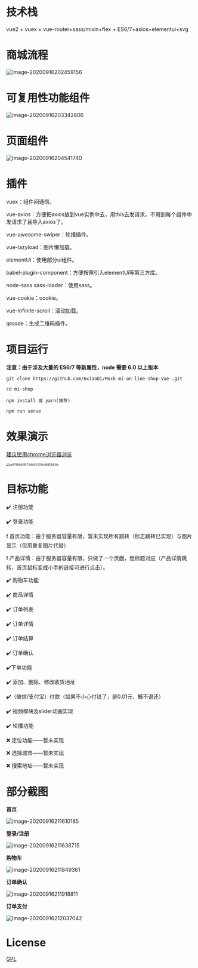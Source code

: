 # 技术栈

vue2 + vuex + vue-router+sass/mixin+flex \+ ES6/7+axios+elementui+svg



# 商城流程

![image-20200916202459156](https://cdn.jsdelivr.net/gh/6xiaoDi/blogpic/images/20200903_01/20200916202459.png)



# 可复用性功能组件

![image-20200916203342806](https://cdn.jsdelivr.net/gh/6xiaoDi/blogpic/images/20200903_01/20200916203343.png)



# 页面组件

![image-20200916204541740](https://cdn.jsdelivr.net/gh/6xiaoDi/blogpic/images/20200903_01/20200916204541.png)



# 插件

vuex：组件间通信。

vue-axios：方便把axios放到vue实例中去，用this去发请求，不用到每个组件中发请求了且导入axios了。

vue-awesome-swiper：轮播插件。

vue-lazyload：图片懒加载。

elementUi：使用部分ui组件。

 babel-plugin-component：方便按需引入elementUi等第三方库。

node-sass sass-loader：使用sass。

vue-cookie：cookie。

vue-infinite-scroll：滚动加载。

qrcode：生成二维码插件。



# 项目运行

**注意：由于涉及大量的 ES6/7 等新属性，node 需要 6.0 以上版本**

```
git clone https://github.com/6xiaoDi/Mock-mi-on-line-shop-Vue-.git

cd mi-shop

npm install 或 yarn(推荐)

npm run serve
```



# 效果演示

[建议使用chrome浏览器浏览](http://www.linyousishu.cn)

<img src="https://cdn.jsdelivr.net/gh/6xiaoDi/blogpic/images/20200903_01/20200916205709.png" alt="bd97466d58571b8b82309b1d880663fb" style="zoom:50%;" />



# 目标功能

:heavy_check_mark: 注册功能

:heavy_check_mark: 登录功能

:heavy_exclamation_mark: 首页功能：由于服务器容量有限，暂未实现所有跳转（标志跳转已实现）与图片显示（仅用重复图片代替）

:heavy_exclamation_mark: 产品详情：由于服务器容量有限，只做了一个页面，但标题对应（产品详情跳转，首页鼠标变成小手的链接可进行点击）。

:heavy_check_mark: 购物车功能

:heavy_check_mark: 商品详情

:heavy_check_mark: 订单列表

:heavy_check_mark: 订单详情 

:heavy_check_mark: 订单结算

:heavy_check_mark: 订单确认

 :heavy_check_mark:下单功能

:heavy_check_mark: 添加、删除、修改收货地址

:heavy_check_mark:（微信/支付宝）付款（如果不小心付钱了，是0.01元，概不退还）

:heavy_check_mark: 视频模块及slider动画实现

:heavy_check_mark: 轮播功能

:x: 定位功能——暂未实现

:x: 选择城市——暂未实现

:x: 搜索地址——暂未实现

# 部分截图

**首页**

![image-20200916211610185](https://cdn.jsdelivr.net/gh/6xiaoDi/blogpic/images/20200903_01/20200916211610.png)

**登录/注册**

![image-20200916211638715](https://cdn.jsdelivr.net/gh/6xiaoDi/blogpic/images/20200903_01/20200916211757.png)

**购物车**

![image-20200916211849361](https://cdn.jsdelivr.net/gh/6xiaoDi/blogpic/images/20200903_01/20200916211850.png)

**订单确认**

![image-20200916211918811](https://cdn.jsdelivr.net/gh/6xiaoDi/blogpic/images/20200903_01/20200916211919.png)

**订单支付**

![image-20200916212037042](https://cdn.jsdelivr.net/gh/6xiaoDi/blogpic/images/20200903_01/20200916212037.png)

# License

[GPL](https://github.com/bailicangdu/vue2-elm/blob/master/COPYING)